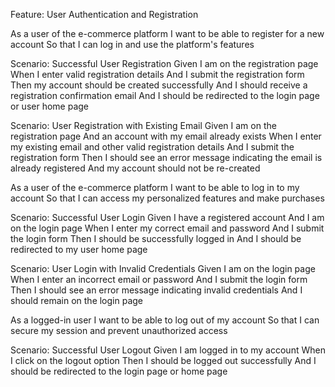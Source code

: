 Feature: User Authentication and Registration

  As a user of the e-commerce platform
  I want to be able to register for a new account
  So that I can log in and use the platform's features

  Scenario: Successful User Registration
    Given I am on the registration page
    When I enter valid registration details
    And I submit the registration form
    Then my account should be created successfully
    And I should receive a registration confirmation email
    And I should be redirected to the login page or user home page

  Scenario: User Registration with Existing Email
    Given I am on the registration page
    And an account with my email already exists
    When I enter my existing email and other valid registration details
    And I submit the registration form
    Then I should see an error message indicating the email is already registered
    And my account should not be re-created

  As a user of the e-commerce platform
  I want to be able to log in to my account
  So that I can access my personalized features and make purchases

  Scenario: Successful User Login
    Given I have a registered account
    And I am on the login page
    When I enter my correct email and password
    And I submit the login form
    Then I should be successfully logged in
    And I should be redirected to my user home page

  Scenario: User Login with Invalid Credentials
    Given I am on the login page
    When I enter an incorrect email or password
    And I submit the login form
    Then I should see an error message indicating invalid credentials
    And I should remain on the login page

  As a logged-in user
  I want to be able to log out of my account
  So that I can secure my session and prevent unauthorized access

  Scenario: Successful User Logout
    Given I am logged in to my account
    When I click on the logout option
    Then I should be logged out successfully
    And I should be redirected to the login page or home page